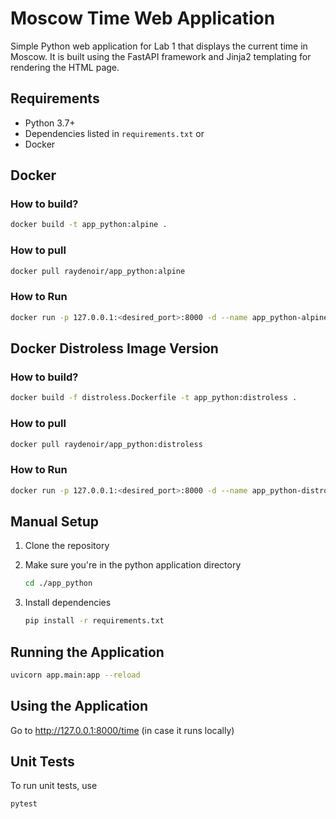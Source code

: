 # Moscow Time Web Application

Simple Python web application for Lab 1 that displays the current time in Moscow. It is built using the FastAPI framework and Jinja2 templating for rendering the HTML page.

## Requirements

- Python 3.7+
- Dependencies listed in `requirements.txt`
  or
- Docker

## Docker

### How to build?

```bash
docker build -t app_python:alpine .
```

### How to pull

```bash
docker pull raydenoir/app_python:alpine
```

### How to Run

```bash
docker run -p 127.0.0.1:<desired_port>:8000 -d --name app_python-alpine app_python:alpine
```

## Docker Distroless Image Version

### How to build?

```bash
docker build -f distroless.Dockerfile -t app_python:distroless .
```

### How to pull

```bash
docker pull raydenoir/app_python:distroless
```

### How to Run

```bash
docker run -p 127.0.0.1:<desired_port>:8000 -d --name app_python-distroless app_python:distroless
```

## Manual Setup

1. Clone the repository

2. Make sure you're in the python application directory

   ```bash
   cd ./app_python
   ```

3. Install dependencies

   ```bash
   pip install -r requirements.txt
   ```

## Running the Application

```bash
uvicorn app.main:app --reload
```

## Using the Application

Go to <http://127.0.0.1:8000/time> (in case it runs locally)

## Unit Tests

To run unit tests, use

```bash
pytest
```
